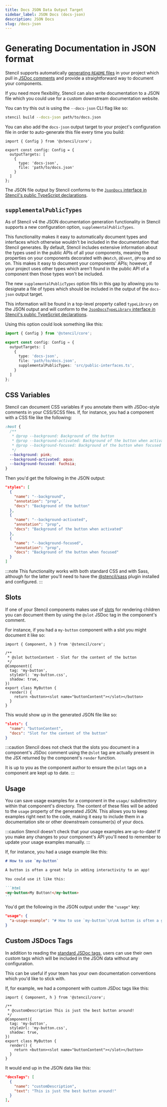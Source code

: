 ```yaml
---
title: Docs JSON Data Output Target
sidebar_label: JSON Docs (docs-json)
description: JSON Docs
slug: /docs-json
---
```


# Generating Documentation in JSON format

Stencil supports automatically [generating `README` files](./docs-readme.md) in
your project which pull in [JSDoc comments](https://jsdoc.app/) and provide a
straightforward way to document your components.

If you need more flexibility, Stencil can also write documentation to a JSON
file which you could use for a custom downstream documentation website.

You can try this out is using the `--docs-json` CLI flag like so:

```bash
stencil build --docs-json path/to/docs.json
```

You can also add the `docs-json` output target to your project's configuration
file in order to auto-generate this file every time you build:

```tsx title="stencil.config.ts"
import { Config } from '@stencil/core';

export const config: Config = {
  outputTargets: [
    {
      type: 'docs-json',
      file: 'path/to/docs.json'
    }
  ]
};
```

The JSON file output by Stencil conforms to the [`JsonDocs` interface in
Stencil's public TypeScript
declarations](https://github.com/ionic-team/stencil/blob/main/src/declarations/stencil-public-docs.ts).

## `supplementalPublicTypes`

As of Stencil v4 the JSON documentation generation functionality in Stencil
supports a new configuration option, `supplementalPublicTypes`.

This functionality makes it easy to automatically document types and interfaces
which otherwise wouldn't be included in the documentation that Stencil
generates. By default, Stencil includes extensive information about the types
used in the public APIs of all your components, meaning the properties on your
components decorated with `@Watch`, `@Event`, `@Prop` and so on. This makes it
easy to document your components' APIs; however, if your project uses other
types which aren't found in the public API of a component then those types
won't be included.

The new `supplementalPublicTypes` option fills in this gap by allowing you to
designate a file of types which should be included in the output of the
`docs-json` output target.

This information will be found in a top-level property called `typeLibrary` on
the JSON output and will conform to the [`JsonDocsTypeLibrary` interface in
Stencil's public TypeScript
declarations](https://github.com/ionic-team/stencil/blob/main/src/declarations/stencil-public-docs.ts).

Using this option could look something like this:

```ts title="stencil.config.ts"
import { Config } from '@stencil/core';

export const config: Config = {
  outputTargets: [
    {
      type: 'docs-json',
      file: 'path/to/docs.json',
      supplementalPublicTypes: 'src/public-interfaces.ts',
    }
  ]
};
```

## CSS Variables

Stencil can document CSS variables if you annotate them with JSDoc-style
comments in your CSS/SCSS files. If, for instance, you had a component with a
CSS file like the following:

```css title="src/components/my-button/my-button.css"
:host {
  /**
   * @prop --background: Background of the button
   * @prop --background-activated: Background of the button when activated
   * @prop --background-focused: Background of the button when focused
   */
  --background: pink;
  --background-activated: aqua;
  --background-focused: fuchsia;
}
```

Then you'd get the following in the JSON output:

```json
"styles": [
  {
    "name": "--background",
    "annotation": "prop",
    "docs": "Background of the button"
  },
  {
    "name": "--background-activated",
    "annotation": "prop",
    "docs": "Background of the button when activated"
  },
  {
    "name": "--background-focused",
    "annotation": "prop",
    "docs": "Background of the button when focused"
  }
]
```

:::note
This functionality works with both standard CSS and with Sass, although for the
latter you'll need to have the
[@stencil/sass](https://github.com/ionic-team/stencil-sass) plugin installed
and configured.
:::

## Slots

If one of your Stencil components makes use of
[slots](https://developer.mozilla.org/en-US/docs/Web/HTML/Element/slot) for
rendering children you can document them by using the `@slot` JSDoc tag in the
component's comment.

For instance, if you had a `my-button` component with a slot you might document
it like so:

```tsx title="src/components/my-button/my-button.tsx"
import { Component, h } from '@stencil/core';

/**
 * @slot buttonContent - Slot for the content of the button
 */
@Component({
  tag: 'my-button',
  styleUrl: 'my-button.css',
  shadow: true,
})
export class MyButton {
  render() {
    return <button><slot name="buttonContent"></slot></button>
  }
}
```

This would show up in the generated JSON file like so:

```json
"slots": {
  "name": "buttonContent",
  "docs": "Slot for the content of the button"
}
```

:::caution
Stencil does not check that the slots you document in a component's JSDoc
comment using the `@slot` tag are actually present in the JSX returned by the
component's `render` function.

It is up to you as the component author to ensure the `@slot` tags on a
component are kept up to date.
:::


## Usage

You can save usage examples for a component in the `usage/` subdirectory within
that component's directory. The content of these files will be added to the
`usage` property of the generated JSON. This allows you to keep examples right
next to the code, making it easy to include them in a documentation site or
other downstream consumer(s) of your docs.

:::caution
Stencil doesn't check that your usage examples are up-to-date! If you make any
changes to your component's API you'll need to remember to update your usage
examples manually.
:::

If, for instance, you had a usage example like this:

````md title="src/components/my-button/usage/my-button-usage.md"
# How to use `my-button`

A button is often a great help in adding interactivity to an app!

You could use it like this:

```html
<my-button>My Button!</my-button>
```
````


You'd get the following in the JSON output under the `"usage"` key:

```json
"usage": {
  "a-usage-example": "# How to use `my-button`\n\nA button is often a great help in adding interactivity to an app!\n\nYou could use it like this:\n\n```html\n<my-button>My Button!</my-button>\n```\n"
}
```


## Custom JSDocs Tags

In addition to reading the [standard JSDoc tags](https://jsdoc.app/), users can
use their own custom tags which will be included in the JSON data without any
configuration.

This can be useful if your team has your own documentation conventions which you'd like to stick with.

If, for example, we had a component with custom JSDoc tags like this:

```tsx
import { Component, h } from '@stencil/core';

/**
 * @customDescription This is just the best button around!
 */
@Component({
  tag: 'my-button',
  styleUrl: 'my-button.css',
  shadow: true,
})
export class MyButton {
  render() {
    return <button><slot name="buttonContent"></slot></button>
  }
}
```

It would end up in the JSON data like this:

```json
"docsTags": [
  {
    "name": "customDescription",
    "text": "This is just the best button around!"
  }
],
```
